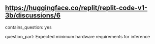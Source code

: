 ## https://huggingface.co/replit/replit-code-v1-3b/discussions/6

contains_question: yes

question_part: Expected minimum hardware requirements for inference